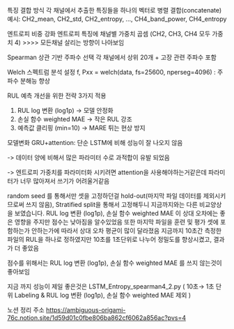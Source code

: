 특징 결합 방식
각 채널에서 추출한 특징들을 하나의 벡터로 병렬 결합(concatenate)
예시: CH2_mean, CH2_std, CH2_entropy, ..., CH4_band_power, CH4_entropy

엔트로피 비중 강화
엔트로피 특징에 채널별 가중치 곱셈 (CH2, CH3, CH4 모두 가중치 4) >>>> 모든채널 살리는 방향이 나아보임

Spearman 상관 기반 주파수 선택
각 채널에서 상위 20개 + 고장 관련 주파수 포함

 Welch 스펙트럼 분석 설정
 f, Pxx = welch(data, fs=25600, nperseg=4096) : 주파수 분해능 향상

 RUL 예측 개선을 위한 전략 3가지 적용
 1. RUL log 변환 (log1p) → 모델 안정화
 2. 손실 함수 weighted MAE → 작은 RUL 강조
 3. 예측값 클리핑 (min=10) → MARE 튀는 현상 방지


모델변화 
GRU+attention: 단순 LSTM에 비해 성능이 잘 나오지 않음

-> 데이터 양에 비해서 많은 파라미터 수로 과적합이 유발 되었음

-> 엔트로피 가중치를 파라미터화 시키려면 attention을 사용해야하는거같은데 파라미터가 너무 많아져서 쓰기가 어려울거같음


random seed 를 통해서만 셋을 고정하던걸 hold-out(마지막 파일 데이터를 제외시키므로써 쓰지 않음), Stratified split을 통해서 고정해두니 지금까지와는 다른 비교양상을 보였습니다.
RUL log 변환 (log1p),  손실 함수 weighted MAE 이 상대 오차에는 좋은 영향을 주지만 점수는 낮아짐을 알수있었음
또한 마지막 파일을 훈련 및 평가 셋에 포함하는가 안하는가에 따라서 상대 오차 평균이 많이 달라졌음
지금까지 10초간 측정한 파일의 RUL을 하나로 정하였지만 10초를 1초단위로 나누어 정밀도를 향상시켰고, 결과가 더 좋았음 

점수를 위해서는 RUL log 변환 (log1p),  손실 함수 weighted MAE 를 쓰지 않는것이 좋아보임 

지금 까지 성능이 제일 좋은것은  LSTM_Entropy_spearman4_2.py 
( 10초→ 1초 단위 Labeling & RUL log 변환 (log1p),  손실 함수 weighted MAE 제외 )

노션 정리 주소
https://ambiguous-origami-76c.notion.site/1d59d01c0fbe806ba862cf6062a856ac?pvs=4
